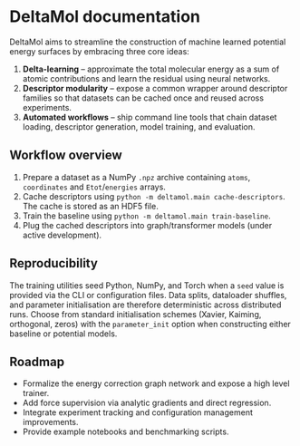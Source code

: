 # DeltaMol documentation

DeltaMol aims to streamline the construction of machine learned potential energy
surfaces by embracing three core ideas:

1. **Delta-learning** – approximate the total molecular energy as a sum of
   atomic contributions and learn the residual using neural networks.
2. **Descriptor modularity** – expose a common wrapper around descriptor
   families so that datasets can be cached once and reused across experiments.
3. **Automated workflows** – ship command line tools that chain dataset loading,
   descriptor generation, model training, and evaluation.

## Workflow overview

1. Prepare a dataset as a NumPy ``.npz`` archive containing ``atoms``,
   ``coordinates`` and ``Etot``/``energies`` arrays.
2. Cache descriptors using ``python -m deltamol.main cache-descriptors``. The
   cache is stored as an HDF5 file.
3. Train the baseline using ``python -m deltamol.main train-baseline``.
4. Plug the cached descriptors into graph/transformer models (under active
   development).

## Reproducibility

The training utilities seed Python, NumPy, and Torch when a ``seed`` value is
provided via the CLI or configuration files. Data splits, dataloader shuffles,
and parameter initialisation are therefore deterministic across distributed
runs. Choose from standard initialisation schemes (Xavier, Kaiming, orthogonal,
zeros) with the ``parameter_init`` option when constructing either baseline or
potential models.

## Roadmap

* Formalize the energy correction graph network and expose a high level trainer.
* Add force supervision via analytic gradients and direct regression.
* Integrate experiment tracking and configuration management improvements.
* Provide example notebooks and benchmarking scripts.

